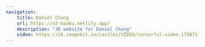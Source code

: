 ```yaml
---
navigation:
    title: Daniel Chung
    url: https://n3-haaku.netlify.app/
    description: "3D website for Daniel Chung"
    video: https://ik.imagekit.io/castles/VIDEO/cursorful-video-1750711955221.mp4?updatedAt=1750712924484
---
```

